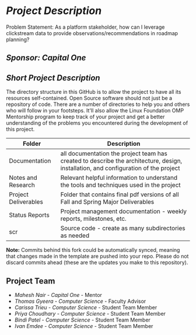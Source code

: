 # *Project Description*
Problem Statement: As a platform stakeholder, how can I leverage clickstream data to provide observations/recommendations in roadmap planning?
## *Sponsor: Capital One*
## *Short Project Description*
The directory structure in this GitHub is to allow the project to have all its resources self-contained.
Open Source software should not just be a repository of code.  There are a number of directories to help you and others who will 
follow in your footsteps.  It'll also allow the Linux Foundation OMP Mentorship program to keep track of your project and get
a better understanding of the problems you encountered during the development of this project. 

| Folder | Description |
|---|---|
| Documentation |  all documentation the project team has created to describe the architecture, design, installation, and configuration of the project |
| Notes and Research | Relevant helpful information to understand the tools and techniques used in the project |
| Project Deliverables | Folder that contains final pdf versions of all Fall and Spring Major Deliverables |
| Status Reports | Project management documentation - weekly reports, milestones, etc. |
| scr | Source code - create as many subdirectories as needed |

**Note:** Commits behind this fork could be automatically synced, meaning that changes made in the template are pushed into your repo. Please do not discard commits ahead (these are the updates you make to this repository).

## Project Team
- *Mahesh Nair*  - *Capital One* - Mentor
- *Thomas Gyeera* - *Computer Science* - Faculty Advisor
- *Carissa Trieu* - *Computer Science* - Student Team Member
- *Priya Choudhary* - *Computer Science* - Student Team Member
- *Bindi Patel* - *Computer Science* - Student Team Member
- *Ivan Emdee* - *Computer Science* - Student Team Member
